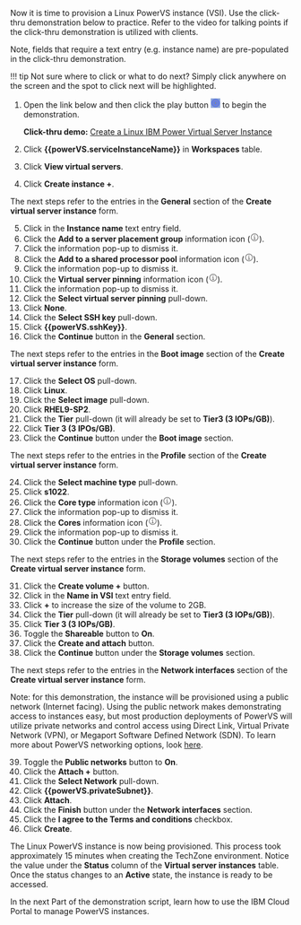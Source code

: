 Now it is time to provision a Linux PowerVS instance (VSI). Use the click-thru demonstration below to practice. Refer to the video for talking points if the click-thru demonstration is utilized with clients.

Note, fields that require a text entry (e.g. instance name) are pre-populated in the click-thru demonstration.

!!! tip
    Not sure where to click or what to do next? Simply click anywhere on the screen and the spot to click next will be highlighted.

1. Open the link below and then click the play button ![](_attachments/ClickThruPlayButton.png) to begin the demonstration.

    **Click-thru demo:** <a href="https://ibm.github.io/SalesEnablement-test-repo/includes/Provision-LinuxVM/index.html" target ="_blank">Create a Linux IBM Power Virtual Server Instance</a>

2. Click **{{powerVS.serviceInstanceName}}** in **Workspaces** table.
3. Click **View virtual servers**.
4. Click **Create instance +**.

The next steps refer to the entries in the **General** section of the **Create virtual server instance** form.

5. Click in the **Instance name** text entry field.
6. Click the **Add to a server placement group** information icon (![](_attachments/infoIcon.png)).
7. Click the information pop-up to dismiss it.
8. Click the **Add to a shared processor pool** information icon (![](_attachments/infoIcon.png)).
9. Click the information pop-up to dismiss it.
10. Click the **Virtual server pinning** information icon (![](_attachments/infoIcon.png)).
11. Click the information pop-up to dismiss it.
12. Click the **Select virtual server pinning** pull-down.
13. Click **None**.
14. Click the **Select SSH key** pull-down.
15. Click **{{powerVS.sshKey}}**.
16. Click the **Continue** button in the **General** section.

The next steps refer to the entries in the **Boot image** section of the **Create virtual server instance** form.

17. Click the **Select OS** pull-down.
18. Click **Linux**.
19. Click the **Select image** pull-down.
20. Click **RHEL9-SP2**.
21. Click the **Tier** pull-down (it will already be set to **Tier3 (3 IOPs/GB)**).
22. Click **Tier 3 (3 IPOs/GB)**.
23. Click the **Continue** button under the **Boot image** section.

The next steps refer to the entries in the **Profile** section of the **Create virtual server instance** form.

24. Click the **Select machine type** pull-down.
25. Click **s1022**.
26. Click the **Core type** information icon (![](_attachments/infoIcon.png)).
27. Click the information pop-up to dismiss it.
28. Click the **Cores** information icon (![](_attachments/infoIcon.png)).
29. Click the information pop-up to dismiss it.
30. Click the **Continue** button under the **Profile** section.

The next steps refer to the entries in the **Storage volumes** section of the **Create virtual server instance** form.

31. Click the **Create volume +** button.
32. Click in the **Name in VSI** text entry field.
33. Click **+** to increase the size of the volume to 2GB.
34. Click the **Tier** pull-down (it will already be set to **Tier3 (3 IOPs/GB)**).
35. Click **Tier 3 (3 IOPs/GB)**.
36. Toggle the **Shareable**  button to **On**.
37. Click the **Create and attach** button.
38. Click the **Continue** button under the **Storage volumes** section.

The next steps refer to the entries in the **Network interfaces** section of the **Create virtual server instance** form.

Note: for this demonstration, the instance will be provisioned using a public network (Internet facing). Using the public network makes demonstrating access to instances easy, but most production deployments of PowerVS will utilize private networks and control access using Direct Link, Virtual Private Network (VPN), or Megaport Software Defined Network (SDN). To learn more about PowerVS networking options, look <a href="https://cloud.ibm.com/docs/power-iaas?topic=power-iaas-network-architecture-diagrams" target="_blank">here</a>.

39. Toggle the **Public networks** button to **On**.
40. Click the **Attach +** button.
41. Click the **Select Network** pull-down.
42. Click **{{powerVS.privateSubnet}}**.
43. Click **Attach**.
44. Click the **Finish** button under the **Network interfaces** section.
45. Click the **I agree to the Terms and conditions** checkbox.
46. Click **Create**.

The Linux PowerVS instance is now being provisioned. This process took approximately 15 minutes when creating the TechZone environment. Notice the value under the **Status** column of the **Virtual server instances** table. Once the status changes to an **Active** state, the instance is ready to be accessed.

In the next Part of the demonstration script, learn how to use the IBM Cloud Portal to manage PowerVS instances.
